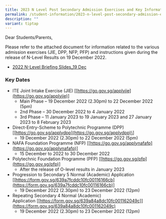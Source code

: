 ```yaml
---
title: 2023 N Level Post Secondary Admission Exercises and Key Information
permalink: /student-information/2023-n-level-post-secondary-admission-exercises-and-key-information/
description: ""
variant: tiptap
---
```

Dear Students/Parents,

Please refer to the attached document for information related to the various admission exercises (JIE, DPP, NFP, PFP) and instructions given during the release of N-Level Results on 19 December 2022.

* [2022 N-Level Briefing Slides_19 Dec](/files/For-Students-2022-N-Level-Briefing-Slides_19-Dec.pdf)

### Key Dates

*   ITE Joint Intake Exercise (JIE) [[https://go.gov.sg/applyjie](https://go.gov.sg/applyjie)]
    *   Main Phase – 19 December 2022 (2.30pm) to 22 December 2022 (5pm)
    *   2nd Phase – 30 December 2022 to 4 January 2022
    *   3rd Phase – 11 January 2023 to 19 January 2023 and 27 January 2023 to 8 February 2023
*   Direct-Entry-Scheme to Polytechnic Programme (DPP) \[[https://go.gov.sg/applydpp](https://go.gov.sg/applydpp)\]
    *   19 December 2022 (2.30pm) to 22 December 2022 (5pm)
*   NAFA Foundation Programme (NFP) [[https://go.gov.sg/applynafafp](https://go.gov.sg/applynafafp)]
    *   15 December to 2022 to 30 December 2022
*   Polytechnic Foundation Programme (PFP) [[https://go.gov.sg/pfp](https://go.gov.sg/pfp)]
    *   After the release of O-level results in January 2023
*   Progression to Secondary 5 Normal (Academic) Application [[https://form.gov.sg/639a7fcddc10fc00116166cb](https://form.gov.sg/639a7fcddc10fc00116166cb)]
    *   19 December 2022 (2.30pm) to 23 December 2022 (12pm)
*   Repeating Secondary 4 Normal (Academic) Application [[https://form.gov.sg/639a84a8dc10fc001162049c]](https://form.gov.sg/639a84a8dc10fc001162049c)
    *   19 December 2022 (2.30pm) to 23 December 2022 (12pm)